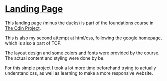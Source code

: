 # [Landing Page](https://gui-petry.github.io/landing-page/)

This landing page (minus the ducks) is part of the foundations course in [The Odin Project](https://www.theodinproject.com/).

This is also my second attempt at html/css, following the [google homepage](https://github.com/es-k/google-homepage), which is also a part of TOP.

The [layout design](https://cdn.statically.io/gh/TheOdinProject/curriculum/main/foundations/html_css/project/odin-project.png) and [some colors and fonts](https://cdn.statically.io/gh/TheOdinProject/curriculum/main/foundations/html_css/project/colors_and_stuff.png) were provided by the course. The actual content and styling were done by be.

For this simple project I took a lot more time beforehand trying to actually understand css, as well as learning to make a more responsive website.
